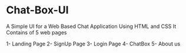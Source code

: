 # Chat-Box-UI
A Simple UI for a Web Based Chat Application Using HTML and CSS
It Contains of 5 web pages 

1- Landing Page
2- SignUp Page
3- Login Page
4- ChatBox
5- About us
